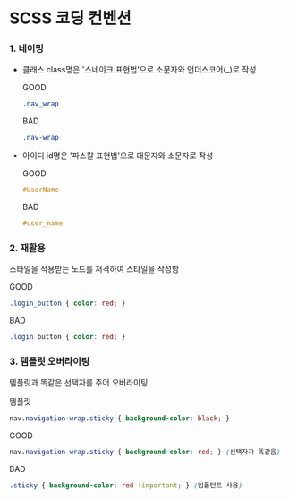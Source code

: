 ﻿# SCSS 코딩 컨벤션

### 1. 네이밍

+ 클래스
    class명은 '스네이크 표현법'으로 소문자와 언더스코어(_)로 작성

    GOOD
    ```scss
    .nav_wrap
    ```
    BAD
    ```scss
    .nav-wrap
    ```

+ 아이디
    id명은 '파스칼 표현법'으로 대문자와 소문자로 작성

    GOOD
    ```scss
    #UserName
    ```
    BAD
    ```scss
    #user_name
    ```

### 2. 재활용

스타일을 적용받는 노드를 저격하여 스타일을 작성함

GOOD
```scss
.login_button { color: red; }
```
BAD
```scss
.login button { color: red; }
```
     
### 3. 템플릿 오버라이팅

템플릿과 똑같은 선택자를 주어 오버라이팅

템플릿
```scss
nav.navigation-wrap.sticky { background-color: black; }
```

GOOD
```scss
nav.navigation-wrap.sticky { background-color: red; } (선택자가 똑같음)
```
BAD
```scss
.sticky { background-color: red !important; } (임폴턴트 사용)
```
